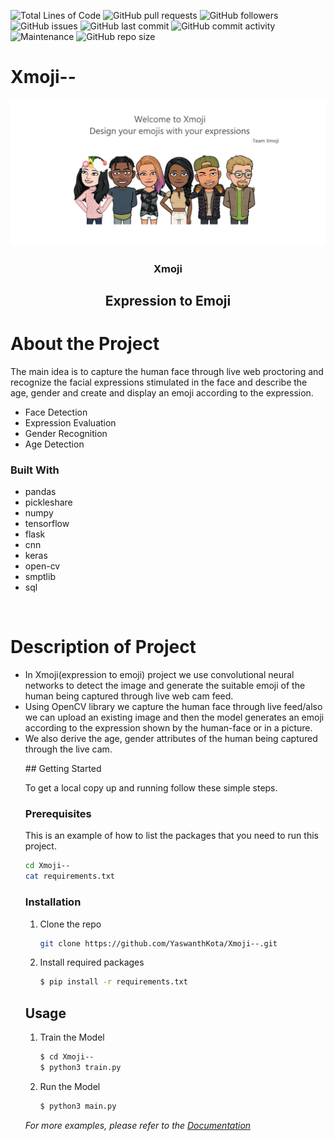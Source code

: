 ![Total Lines of Code](https://img.shields.io/badge/total%20lines%20of%20code-1516-green?style=for-the-badge)
![GitHub pull requests](https://img.shields.io/github/issues-pr/YaswanthKota/Xmoji--?style=for-the-badge)
![GitHub followers](https://img.shields.io/github/followers/YaswanthKota?style=for-the-badge)
![GitHub issues](https://img.shields.io/github/issues-raw/YaswanthKota/Xmoji--?style=for-the-badge)
![GitHub last commit](https://img.shields.io/github/last-commit/YaswanthKota/Xmoji--?style=for-the-badge)
![GitHub commit activity](https://img.shields.io/github/commit-activity/m/YaswanthKota/Xmoji--?style=for-the-badge)
![Maintenance](https://img.shields.io/maintenance/yes/2021?style=for-the-badge)
![GitHub repo size](https://img.shields.io/github/repo-size/YaswanthKota/Xmoji--?style=for-the-badge)

# Xmoji--
<p align="center">
  <a href="https://github.com/YaswanthKota/Xmoji--">
    <img src="https://raw.githubusercontent.com/YaswanthKota/Xmoji-Home/main/display0.jpg?token=AN6OBJFU22ZX233XEF4YCE273XZKS" alt="Logo">
  </a>

  <h3 align="center">Xmoji</h3>
    <h2 align="center">Expression to Emoji</h2>

  <p align="center">
   <h1> <strong>About the Project</strong></h1>
The main idea is to capture the human face through live web proctoring and recognize the facial expressions stimulated in the face and describe the age, gender and create and display an emoji according to the expression.
<br/>
<ul>
<li>
Face Detection</li>
<li>Expression Evaluation</li>
<li>Gender Recognition</li>
<li>Age Detection</li>
</ul>

### Built With
<ul>
  <li>pandas</li>
<li>pickleshare</li>
<li>numpy</li>
<li>tensorflow</li>
<li>flask</li>
<li>cnn</li>
<li>keras</li>
<li>open-cv</li>
<li>smptlib</li>
<li>sql</li>
</ul>
    <br />
   <h1> <strong>Description of Project</h1></strong>
   <ul>
   <li>In Xmoji(expression to emoji) project we use convolutional neural networks to detect the image and generate the suitable emoji of the human being captured through live web cam feed.</li>
   <li>Using OpenCV library we capture the human face through live feed/also we can upload an existing image and then the model generates an emoji according to the expression shown by the human-face or in a picture.</li>
   <li>We also derive the age, gender attributes of the human being captured through the live cam.</li>
</p>
<!-- GETTING STARTED -->
## Getting Started

To get a local copy up and running follow these simple steps.

### Prerequisites

This is an example of how to list the packages that you need to run this project.
  
  ```sh
  cd Xmoji--
  cat requirements.txt
  ```

### Installation

1. Clone the repo
   ```sh
   git clone https://github.com/YaswanthKota/Xmoji--.git
   ```
2. Install required packages
   ```sh
   $ pip install -r requirements.txt
   ```



<!-- USAGE EXAMPLES -->
## Usage
1. Train the Model
   ```sh
   $ cd Xmoji--
   $ python3 train.py
   ```
2. Run the Model
   ```sh
   $ python3 main.py
   ```

_For more examples, please refer to the [Documentation](https://yaswanthkota.github.io/Xmoji-Home/)_

